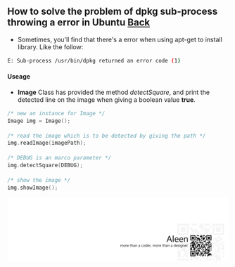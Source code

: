 ## How to solve the problem of dpkg sub-process throwing a error in Ubuntu [Back](./qa.md)

- Sometimes, you'll find that there's a error when using apt-get to install library. Like the follow:

```bash
E: Sub-process /usr/bin/dpkg returned an error code (1)
```

#### Useage

- **Image** Class has provided the method *detectSquare*, and print the detected line on the image when giving a boolean value **true**.

```cpp
/* new an instance for Image */
Image img = Image();

/* read the image which is to be detected by giving the path */
img.readImage(imagePath);

/* DEBUG is an marco parameter */
img.detectSquare(DEBUG);

/* show the image */
img.showImage();
```

<a href="http://aleen42.github.io/" target="_blank" ><img src="./../pic/tail.gif"></a>
